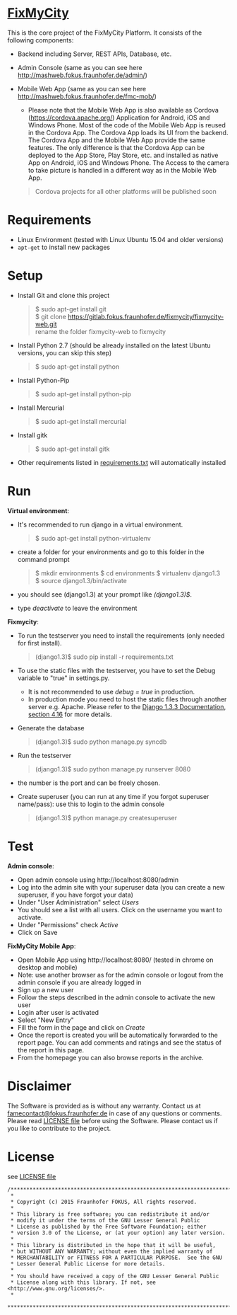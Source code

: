 [FixMyCity](http://www.fixmcity.de)
===================================

This is the core project of the FixMyCity Platform. It consists of the following components:

* Backend including Server, REST APIs, Database, etc.
* Admin Console (same as you can see here http://mashweb.fokus.fraunhofer.de/admin/)
* Mobile Web App (same as you can see here http://mashweb.fokus.fraunhofer.de/fmc-mob/)
	* Please note that the Mobile Web App is also available as Cordova (https://cordova.apache.org/) Application for Android, iOS and Windows Phone. Most of the code of the Mobile Web App is reused in the Cordova App. The Cordova App loads its UI from the backend. The Cordova App and the Mobile Web App provide the same features. The only difference is that the Cordova App can be deployed to the App Store, Play Store, etc. and installed as native App on Android, iOS and Windows Phone. The Access to the camera to take picture is handled in a different way as in the Mobile Web App.

	> Cordova projects for all other platforms will be published soon


Requirements
==========

* Linux Environment (tested with Linux Ubuntu 15.04 and older versions)
* `apt-get` to install new packages

Setup
=====

 * Install Git and clone this project 
   >  $ sudo apt-get install git  
   >  $ git clone https://gitlab.fokus.fraunhofer.de/fixmycity/fixmycity-web.git  
   >  rename the folder fixmycity-web to fixmycity

 * Install Python 2.7 (should be already installed on the latest Ubuntu versions, you can skip this step)
   >  $ sudo apt-get install python
   
 * Install Python-Pip
   >  $ sudo apt-get install python-pip
 
 * Install Mercurial
   >  $ sudo apt-get install mercurial
   
 * Install gitk
   >  $ sudo apt-get install gitk

 * Other requirements listed in [requirements.txt](requirements.txt) will automatically installed
  
Run
====

**Virtual environment**:

 * It's recommended to run django in a virtual environment.  
   >  $ sudo apt-get install python-virtualenv
   
 * create a folder for your environments and go to this folder in the command prompt  
   >  $ mkdir environments
   >  $ cd environments
   >  $ virtualenv django1.3  
   >  $ source django1.3/bin/activate  
   
 * you should see (django1.3) at your prompt like *(django1.3)$*.  
 * type *deactivate* to leave the environment  
  
  
**Fixmycity**:
   
 * To run the testserver you need to install the requirements (only needed for first install).
   >  (django1.3)$ sudo pip install -r requirements.txt

 * To use the static files with the testserver, you have to set the Debug variable to "true" in settings.py.
   * It is not recommended to use *debug = true* in production.
   * In production mode you need to host the static files through another server e.g. Apache. Please refer to the [Django 1.3.3 Documentation, section 4.16](https://media.readthedocs.org/pdf/django/1.3.X/django.pdf) for more details.  
 * Generate the database  
   > (django1.3)$ sudo python manage.py syncdb  
   
 * Run the testserver  
   >  (django1.3)$ sudo python manage.py runserver 8080  
 * the number is the port and can be freely chosen.  
 * Create superuser (you can run at any time if you forgot superuser name/pass): use this to login to the admin console
   > (django1.3)$ python manage.py createsuperuser
   
Test
=====
**Admin console**:
 * Open admin console using http://localhost:8080/admin
 * Log into the admin site with your superuser data (you can create a new superuser, if you have forgot your data)
 * Under "User Administration" select *Users*
 * You should see a list with all users. Click on the username you want to activate.
 * Under "Permissions" check *Active*
 * Click on Save
 
**FixMyCity Mobile App**:
 * Open Mobile App using http://localhost:8080/ (tested in chrome on desktop and mobile)
 * Note: use another browser as for the admin console or logout from the admin console if you are already logged in
 * Sign up a new user
 * Follow the steps described in the admin console to activate the new user
 * Login after user is activated
 * Select "New Entry"
 * Fill the form in the page and click on *Create*
 * Once the report is created you will be automatically forwarded to the report page. You can add comments and ratings and see the status of the report in this page.
 * From the homepage you can also browse reports in the archive.
 
Disclaimer
==========
The Software is provided as is without any warranty. Contact us at <famecontact@fokus.fraunhofer.de> in case of any questions or comments. Please read [LICENSE file](LICENSE) before using the Software.
Please contact us if you like to contribute to the project.

License
=======

see [LICENSE file](LICENSE)

```
/*******************************************************************************
 *
 * Copyright (c) 2015 Fraunhofer FOKUS, All rights reserved.
 *
 * This library is free software; you can redistribute it and/or
 * modify it under the terms of the GNU Lesser General Public
 * License as published by the Free Software Foundation; either
 * version 3.0 of the License, or (at your option) any later version.
 *
 * This library is distributed in the hope that it will be useful,
 * but WITHOUT ANY WARRANTY; without even the implied warranty of
 * MERCHANTABILITY or FITNESS FOR A PARTICULAR PURPOSE.  See the GNU
 * Lesser General Public License for more details.
 *
 * You should have received a copy of the GNU Lesser General Public
 * License along with this library. If not, see <http://www.gnu.org/licenses/>.
 *
 ******************************************************************************/`
 ```